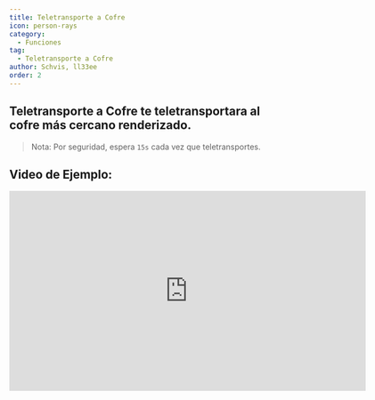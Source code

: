 ```yaml
---
title: Teletransporte a Cofre
icon: person-rays
category:
  - Funciones
tag:
  - Teletransporte a Cofre
author: Schvis, ll33ee
order: 2
---
```


## Teletransporte a Cofre te teletransportara al cofre más cercano renderizado.

> Nota: Por seguridad, espera `15s` cada vez que teletransportes.

## Video de Ejemplo:

<div class="iframe-container"><iframe width="640" height="360" src="https://www.youtube.com/embed/j2Yu31J7Yh4?list=PL5eI1Tb64p56g27qfYk7VuFTz4FK6YrKa" title="Korepi - Oculi/ChestTeleport" frameborder="0" allow="accelerometer; autoplay; clipboard-write; encrypted-media; gyroscope; picture-in-picture; web-share" allowfullscreen></iframe></div>
